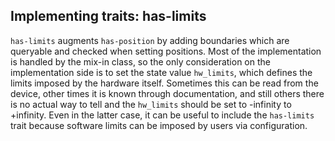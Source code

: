 ## Implementing traits: has-limits

`has-limits` augments `has-position` by adding boundaries which are
queryable and checked when setting positions. Most of the implementation
is handled by the mix-in class, so the only consideration on the
implementation side is to set the state value `hw_limits`, which defines
the limits imposed by the hardware itself. Sometimes this can be read
from the device, other times it is known through documentation, and
still others there is no actual way to tell and the `hw_limits` should
be set to -infinity to +infinity. Even in the latter case, it can be
useful to include the `has-limits` trait because software limits can be
imposed by users via configuration.
